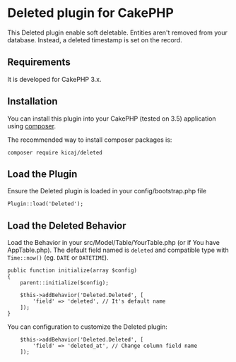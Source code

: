 # Deleted plugin for CakePHP

This Deleted plugin enable soft deletable. Entities aren't removed from your database. Instead, a deleted timestamp is set on the record.

## Requirements

It is developed for CakePHP 3.x.

## Installation

You can install this plugin into your CakePHP (tested on 3.5) application using [composer](http://getcomposer.org).

The recommended way to install composer packages is:

```
composer require kicaj/deleted
```

Load the Plugin
-----------

Ensure the Deleted plugin is loaded in your config/bootstrap.php file

```
Plugin::load('Deleted');
```

Load the Deleted Behavior
---------------------

Load the Behavior in your src/Model/Table/YourTable.php (or if You have AppTable.php). The default field named is `deleted` and compatible type with `Time::now()` (eg. `DATE` or `DATETIME`).

```
public function initialize(array $config)
{
    parent::initialize($config);

    $this->addBehavior('Deleted.Deleted', [
        'field' => 'deleted', // It's default name
    ]);
}
```
You can configuration to customize the Deleted plugin:
```
    $this->addBehavior('Deleted.Deleted', [
        'field' => 'deleted_at', // Change column field name
    ]);
```

